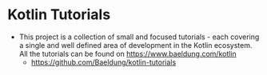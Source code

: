 # Kotlin Tutorials

- This project is a collection of small and focused tutorials - each covering a single and well defined area of development in the Kotlin ecosystem. All the tutorials can be found on https://www.baeldung.com/kotlin
  - https://github.com/Baeldung/kotlin-tutorials